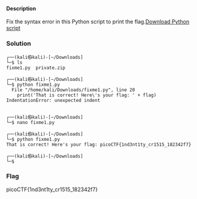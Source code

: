#### Description

Fix the syntax error in this Python script to print the flag.[Download Python script](https://artifacts.picoctf.net/c/27/fixme1.py)

### Solution
```shell
┌──(kali㉿kali)-[~/Downloads]
└─$ ls
fixme1.py  private.zip
                                                                                                                    
┌──(kali㉿kali)-[~/Downloads]
└─$ python fixme1.py   
  File "/home/kali/Downloads/fixme1.py", line 20
    print('That is correct! Here\'s your flag: ' + flag)
IndentationError: unexpected indent
                                 
                                                                                                                    
┌──(kali㉿kali)-[~/Downloads]
└─$ nano fixme1.py
                                                                                                                                 
┌──(kali㉿kali)-[~/Downloads]
└─$ python fixme1.py
That is correct! Here's your flag: picoCTF{1nd3nt1ty_cr1515_182342f7}
                                                                                                                                 
┌──(kali㉿kali)-[~/Downloads]
└─$ 

```

### Flag
picoCTF{1nd3nt1ty_cr1515_182342f7}